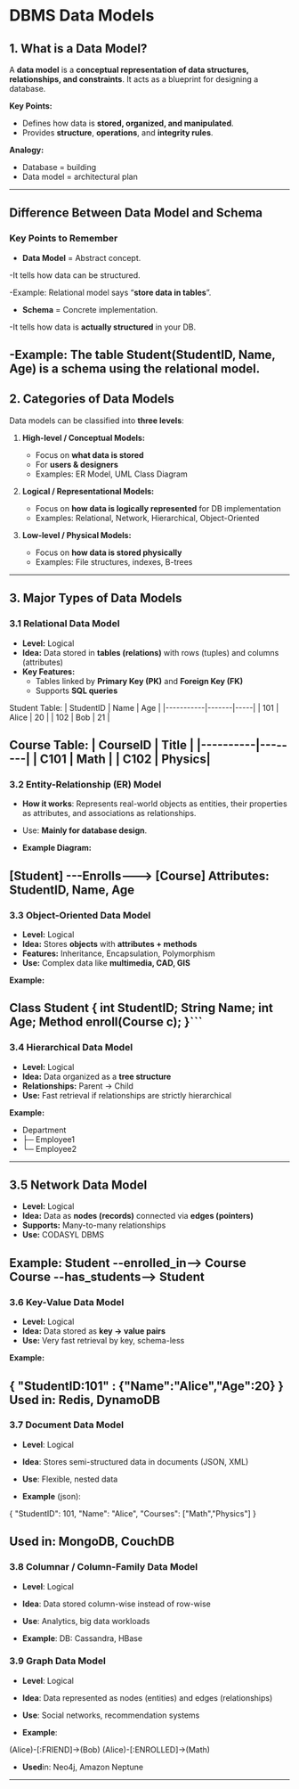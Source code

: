 # DBMS Data Models

## 1. What is a Data Model?

A **data model** is a **conceptual representation of data structures, relationships, and constraints**. It acts as a blueprint for designing a database.

**Key Points:**
- Defines how data is **stored, organized, and manipulated**.
- Provides **structure**, **operations**, and **integrity rules**.

**Analogy:**  
- Database = building  
- Data model = architectural plan  

---
## Difference Between Data Model and Schema

### Key Points to Remember

- **Data Model** = Abstract concept.

-It tells how data can be structured.

-Example: Relational model says “**store data in tables**”.

- **Schema** = Concrete implementation.

-It tells how data is **actually structured** in your DB.

-Example: The table Student(StudentID, Name, Age) is a schema using the relational model.
---
## 2. Categories of Data Models

Data models can be classified into **three levels**:

1. **High-level / Conceptual Models:**  
   - Focus on **what data is stored**  
   - For **users & designers**  
   - Examples: ER Model, UML Class Diagram  

2. **Logical / Representational Models:**  
   - Focus on **how data is logically represented** for DB implementation  
   - Examples: Relational, Network, Hierarchical, Object-Oriented  

3. **Low-level / Physical Models:**  
   - Focus on **how data is stored physically**  
   - Examples: File structures, indexes, B-trees  

---

## 3. Major Types of Data Models

### 3.1 Relational Data Model
- **Level:** Logical  
- **Idea:** Data stored in **tables (relations)** with rows (tuples) and columns (attributes)  
- **Key Features:**  
  - Tables linked by **Primary Key (PK)** and **Foreign Key (FK)**  
  - Supports **SQL queries**  

Student Table:
| StudentID | Name  | Age |
|-----------|-------|-----|
| 101       | Alice | 20  |
| 102       | Bob   | 21  |

Course Table:
| CourseID | Title  |
|----------|--------|
| C101     | Math   |
| C102     | Physics|
---
### 3.2 Entity-Relationship (ER) Model

- **How it works**: Represents real-world objects as entities, their properties as attributes, and associations as relationships.

- Use: **Mainly for database design**.

- **Example Diagram:**

[Student] ---Enrolls---> [Course]
Attributes: StudentID, Name, Age
---
### 3.3 Object-Oriented Data Model
- **Level:** Logical  
- **Idea:** Stores **objects** with **attributes + methods**  
- **Features:** Inheritance, Encapsulation, Polymorphism  
- **Use:** Complex data like **multimedia, CAD, GIS**  

**Example:**
 
Class Student {
   int StudentID;
   String Name;
   int Age;
   Method enroll(Course c);
}```
---
### 3.4 Hierarchical Data Model
- **Level:** Logical  
- **Idea:** Data organized as a **tree structure**  
- **Relationships:** Parent → Child  
- **Use:** Fast retrieval if relationships are strictly hierarchical  

**Example:**
- Department
-  ├─ Employee1
-  └─ Employee2

---

## 3.5 Network Data Model
- **Level:** Logical  
- **Idea:** Data as **nodes (records)** connected via **edges (pointers)**  
- **Supports:** Many-to-many relationships  
- **Use:** CODASYL DBMS  

**Example:**
Student --enrolled_in--> Course
Course --has_students--> Student
---
### 3.6 Key-Value Data Model
- **Level:** Logical  
- **Idea:** Data stored as **key → value pairs**  
- **Use:** Very fast retrieval by key, schema-less  

**Example:**
 
{ "StudentID:101" : {"Name":"Alice","Age":20} }
Used in: Redis, DynamoDB
---
### 3.7 Document Data Model

- **Level**: Logical

- **Idea**: Stores semi-structured data in documents (JSON, XML)

- **Use**: Flexible, nested data

- **Example** (json):

{
  "StudentID": 101,
  "Name": "Alice",
  "Courses": ["Math","Physics"]
}


**Used** in: MongoDB, CouchDB
---
### 3.8 Columnar / Column-Family Data Model

- **Level**: Logical

- **Idea**: Data stored column-wise instead of row-wise

- **Use**: Analytics, big data workloads

- **Example**: DB: Cassandra, HBase

### 3.9 Graph Data Model

- **Level**: Logical

- **Idea**: Data represented as nodes (entities) and edges (relationships)

- **Use**: Social networks, recommendation systems

- **Example**:

(Alice)-[:FRIEND]->(Bob)
(Alice)-[:ENROLLED]->(Math)


- **Used**in: Neo4j, Amazon Neptune
---
  